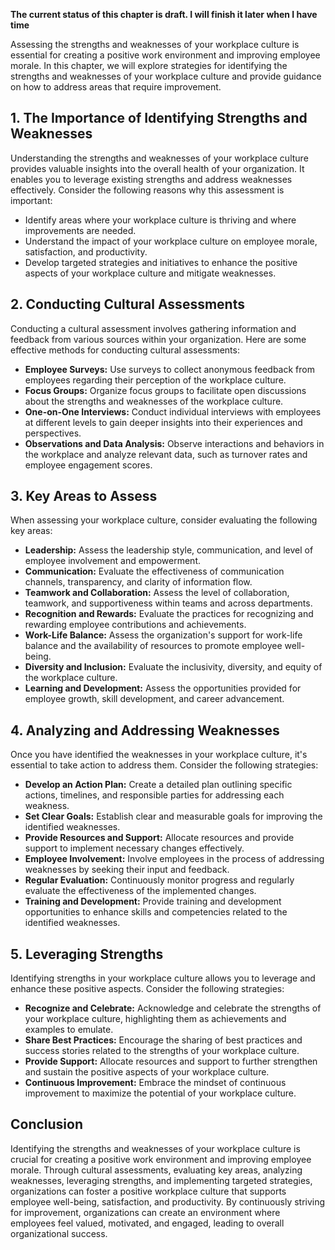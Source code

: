 **The current status of this chapter is draft. I will finish it later when I have time**

Assessing the strengths and weaknesses of your workplace culture is essential for creating a positive work environment and improving employee morale. In this chapter, we will explore strategies for identifying the strengths and weaknesses of your workplace culture and provide guidance on how to address areas that require improvement.

**1. The Importance of Identifying Strengths and Weaknesses**
-------------------------------------------------------------

Understanding the strengths and weaknesses of your workplace culture provides valuable insights into the overall health of your organization. It enables you to leverage existing strengths and address weaknesses effectively. Consider the following reasons why this assessment is important:

* Identify areas where your workplace culture is thriving and where improvements are needed.
* Understand the impact of your workplace culture on employee morale, satisfaction, and productivity.
* Develop targeted strategies and initiatives to enhance the positive aspects of your workplace culture and mitigate weaknesses.

**2. Conducting Cultural Assessments**
--------------------------------------

Conducting a cultural assessment involves gathering information and feedback from various sources within your organization. Here are some effective methods for conducting cultural assessments:

* **Employee Surveys:** Use surveys to collect anonymous feedback from employees regarding their perception of the workplace culture.
* **Focus Groups:** Organize focus groups to facilitate open discussions about the strengths and weaknesses of the workplace culture.
* **One-on-One Interviews:** Conduct individual interviews with employees at different levels to gain deeper insights into their experiences and perspectives.
* **Observations and Data Analysis:** Observe interactions and behaviors in the workplace and analyze relevant data, such as turnover rates and employee engagement scores.

**3. Key Areas to Assess**
--------------------------

When assessing your workplace culture, consider evaluating the following key areas:

* **Leadership:** Assess the leadership style, communication, and level of employee involvement and empowerment.
* **Communication:** Evaluate the effectiveness of communication channels, transparency, and clarity of information flow.
* **Teamwork and Collaboration:** Assess the level of collaboration, teamwork, and supportiveness within teams and across departments.
* **Recognition and Rewards:** Evaluate the practices for recognizing and rewarding employee contributions and achievements.
* **Work-Life Balance:** Assess the organization's support for work-life balance and the availability of resources to promote employee well-being.
* **Diversity and Inclusion:** Evaluate the inclusivity, diversity, and equity of the workplace culture.
* **Learning and Development:** Assess the opportunities provided for employee growth, skill development, and career advancement.

**4. Analyzing and Addressing Weaknesses**
------------------------------------------

Once you have identified the weaknesses in your workplace culture, it's essential to take action to address them. Consider the following strategies:

* **Develop an Action Plan:** Create a detailed plan outlining specific actions, timelines, and responsible parties for addressing each weakness.
* **Set Clear Goals:** Establish clear and measurable goals for improving the identified weaknesses.
* **Provide Resources and Support:** Allocate resources and provide support to implement necessary changes effectively.
* **Employee Involvement:** Involve employees in the process of addressing weaknesses by seeking their input and feedback.
* **Regular Evaluation:** Continuously monitor progress and regularly evaluate the effectiveness of the implemented changes.
* **Training and Development:** Provide training and development opportunities to enhance skills and competencies related to the identified weaknesses.

**5. Leveraging Strengths**
---------------------------

Identifying strengths in your workplace culture allows you to leverage and enhance these positive aspects. Consider the following strategies:

* **Recognize and Celebrate:** Acknowledge and celebrate the strengths of your workplace culture, highlighting them as achievements and examples to emulate.
* **Share Best Practices:** Encourage the sharing of best practices and success stories related to the strengths of your workplace culture.
* **Provide Support:** Allocate resources and support to further strengthen and sustain the positive aspects of your workplace culture.
* **Continuous Improvement:** Embrace the mindset of continuous improvement to maximize the potential of your workplace culture.

**Conclusion**
--------------

Identifying the strengths and weaknesses of your workplace culture is crucial for creating a positive work environment and improving employee morale. Through cultural assessments, evaluating key areas, analyzing weaknesses, leveraging strengths, and implementing targeted strategies, organizations can foster a positive workplace culture that supports employee well-being, satisfaction, and productivity. By continuously striving for improvement, organizations can create an environment where employees feel valued, motivated, and engaged, leading to overall organizational success.
